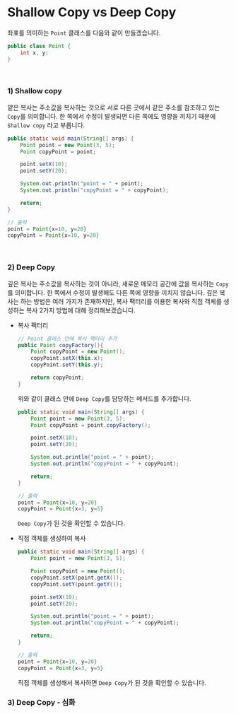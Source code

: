 # Shallow Copy vs Deep Copy

 좌표를 의미하는 `Point` 클래스를 다음와 같이 만들겠습니다.

```java
public class Point {
    int x, y;
}
```

<br>

### 1) Shallow copy

 얕은 복사는 주소값을 복사하는 것으로 서로 다른 곳에서 같은 주소를 참조하고 있는 `Copy`를 의미합니다. 한 쪽에서 수정이 발생되면 다른 쪽에도 영향을 끼치기 때문에 `Shallow copy` 라고 부릅니다.

```java
public static void main(String[] args) {
    Point point = new Point(3, 5);
    Point copyPoint = point;

    point.setX(10);
    point.setY(20);

    System.out.println("point = " + point);
    System.out.println("copyPoint = " + copyPoint);

    return;
}

// 출력
point = Point{x=10, y=20}
copyPoint = Point{x=10, y=20}
```

<br>

### 2) Deep Copy

 깊은 복사는 주소값을 복사하는 것이 아니라, 새로운 메모리 공간에 값을 복사하는 `Copy`를 의미합니다. 한 쪽에서 수정이 발생해도 다른 쪽에 영향을 끼치지 않습니다. 깊은 복사는 하는 방법은 여러 가지가 존재하지만, 복사 팩터리를 이용한 복사와 직접 객체를 생성하는 복사 2가지 방법에 대해 정리해보겠습니다.

- 복사 팩터리

  ```java
  // Point 클래스 안에 복사 팩터리 추가
  public Point copyFactory(){
      Point copyPoint = new Point();
      copyPoint.setX(this.x);
      copyPoint.setY(this.y);
  
      return copyPoint;
  }
  ```

  위와 같이 클래스 안에 `Deep Copy`를 담당하는 메서드를 추가합니다.

  ```java
  public static void main(String[] args) {
      Point point = new Point(3, 5);
      Point copyPoint = point.copyFactory();
  
      point.setX(10);
      point.setY(20);
  
      System.out.println("point = " + point);
      System.out.println("copyPoint = " + copyPoint);
  
      return;
  }
  
  // 출력
  point = Point{x=10, y=20}
  copyPoint = Point{x=3, y=5}
  ```

  `Deep Copy`가 된 것을 확인할 수 있습니다.

- 직접 객체를 생성하여 복사

  ```java
  public static void main(String[] args) {
      Point point = new Point(3, 5);
  
      Point copyPoint = new Point();
      copyPoint.setX(point.getX());
      copyPoint.setY(point.getY());
  
      point.setX(10);
      point.setY(20);
  
      System.out.println("point = " + point);
      System.out.println("copyPoint = " + copyPoint);
  
      return;
  }
  
  // 출력
  point = Point{x=10, y=20}
  copyPoint = Point{x=3, y=5}
  ```

  직접 객체를 생성해서 복사하면 `Deep Copy`가 된 것을 확인할 수 있습니다.

### 3) Deep Copy - 심화


